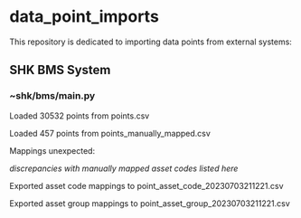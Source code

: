 # data_point_imports

This repository is dedicated to importing data points from external systems:

## SHK BMS System

### ~shk/bms/main.py 
Loaded 30532 points from points.csv

Loaded 457 points from points_manually_mapped.csv

Mappings unexpected:

_discrepancies with manually mapped asset codes listed here_

Exported asset code mappings to point_asset_code_20230703211221.csv

Exported asset group mappings to point_asset_group_20230703211221.csv
